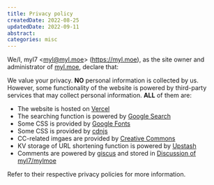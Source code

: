 ```yaml
---
title: Privacy policy
createdDate: 2022-08-25
updatedDate: 2022-09-11
abstract:
categories: misc
---
```


<!-- Copyright (C) 2022 myl7 -->
<!-- SPDX-License-Identifier: CC-BY-SA-4.0 -->

We/I, myl7 \<myl@myl.moe\> (https://myl.moe), as the site owner and administrator of [myl.moe](https://myl.moe), declare that:

We value your privacy. **NO** personal information is collected by us.
However, some functionality of the website is powered by third-party services that may collect personal information. **ALL** of them are:

- The website is hosted on [Vercel](https://vercel.com/)
- The searching function is powered by [Google Search](https://www.google.com/)
- Some CSS is provided by [Google Fonts](https://fonts.google.com/)
- Some CSS is provided by [cdnjs](https://cdnjs.com/)
- CC-related imgaes are provided by [Creative Commons](https://creativecommons.org/)
- KV storage of URL shortening function is powered by [Upstash](https://upstash.com/)
- Comments are powered by [giscus](https://giscus.app/) and stored in [Discussion of myl7/mylmoe](https://github.com/myl7/mylmoe/discussions)

Refer to their respective privacy policies for more information.
